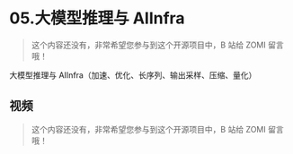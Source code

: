 <!--Copyright © ZOMI 适用于[License](https://github.com/Infrasys-AI/AIInfra)版权许可-->

# 05.大模型推理与 AIInfra

> 这个内容还没有，非常希望您参与到这个开源项目中，B 站给 ZOMI 留言哦！

大模型推理与 AIInfra（加速、优化、长序列、输出采样、压缩、量化）

## 视频

> 这个内容还没有，非常希望您参与到这个开源项目中，B 站给 ZOMI 留言哦！
